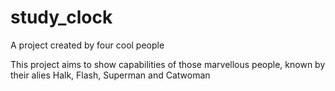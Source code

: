 # study_clock
A project created by four cool people

This project aims to show capabilities of those marvellous people, known by their alies Halk, Flash, Superman and Catwoman

